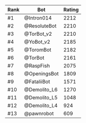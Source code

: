 Rank|Bot|Rating
---|---|---
#1|@Intron014|2212
#2|@ResoluteBot|2210
#3|@TorBot_v2|2210
#4|@YoBot_v2|2185
#5|@ToromBot|2182
#6|@TorBot|2161
#7|@RaspFish|2075
#8|@OpeningsBot|1809
#9|@FataliiBot|1571
#10|@Demolito_L6|1270
#11|@Demolito_L5|1048
#12|@Demolito_L4|924
#13|@pawnrobot|609
